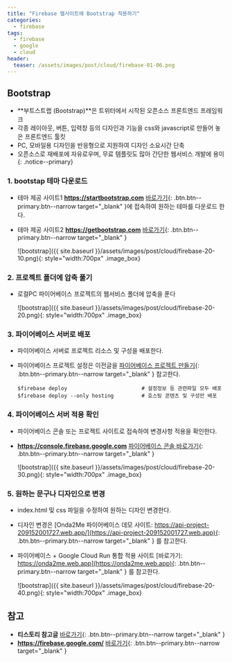 ```yaml
---
title: "Firebase 웹사이트에 Bootstrap 적용하기"
categories: 
  - firebase
tags:
  - firebase
  - google
  - cloud
header:
  teaser: /assets/images/post/cloud/firebase-01-06.png
---
```


## Bootstrap 

+ **부트스트랩 (Bootstrap)**은 트위터에서 시작된 오픈소스 프론트엔드 프레임워크
+ 각종 레이아웃, 버튼, 입력창 등의 디자인과 기능을 css와 javascript로 만들어 놓은 프론트엔드 툴킷
+ PC, 모바일용 디자인을 반응형으로 지원하여 디자인 소요시간 단축
+ 오픈소스로 재배포에 자유로우며, 무료 템플릿도 많아 간단한 웹서비스 개발에 용이
{: .notice--primary}

### 1. bootstap 테마 다운로드


+ 테마 제공 사이트1 **https://startbootstrap.com**  [바로가기](https://startbootstrap.com){: .btn.btn--primary.btn--narrow target="_blank" }에 접속하여 원하는 테마를 다운로드 한다.
+ 테마 제공 사이트2 **https://getbootstrap.com**  [바로가기](https://getbootstrap.com){: .btn.btn--primary.btn--narrow target="_blank" }

    ![bootstrap]({{ site.baseurl }}/assets/images/post/cloud/firebase-20-10.png){: style="width:700px" .image_box}


### 2. 프로젝트 폴더에 압축 풀기

+ 로컬PC 파이어베이스 프로젝트의 웹서비스 폴더에 압축을 푼다

    ![bootstrap]({{ site.baseurl }}/assets/images/post/cloud/firebase-20-20.png){: style="width:700px" .image_box}

### 3. 파이어베이스 서버로 배포

+ 파이어베이스 서버로 프로젝트 리소스 및 구성을 배포한다.    
+ 파이어베이스 프로젝트 설정은 이전글을 [파이어베이스 프로젝트 만들기](/firebase/google-firebase-01/){: .btn.btn--primary.btn--narrow target="_blank" } 참고한다.

    ```
    $firebase deploy                        # 설정정보 등 관련파일 모두 배포    
    $firebase deploy --only hosting         # 호스팅 콘텐츠 및 구성만 배포
    ```

### 4. 파이어베이스 서버 적용 확인    

+ 파이어베이스 콘솔 또는 프로젝트 사이트로 접속하여 변경사항 적용을 확인한다.
+ **https://console.firebase.google.com**  [파이어베이스 콘솔 바로가기](https://console.firebase.google.com/?hl=ko){: .btn.btn--primary.btn--narrow target="_blank" }

    ![bootstrap]({{ site.baseurl }}/assets/images/post/cloud/firebase-20-30.png){: style="width:700px" .image_box}


### 5. 원하는 문구나 디자인으로 변경    

+ index.html 및 css 파일을 수정하여 원하는 디자인 변경한다.
+ 디자인 변경은 [Onda2Me 파이어베이스 데모 사이트: https://api-project-209152001727.web.app/](https://api-project-209152001727.web.app){: .btn.btn--primary.btn--narrow target="_blank" } 를 참고한다.
+ 파이어베이스 + Google Cloud Run 통합 적용 사이트 [바로가기: https://onda2me.web.app](https://onda2me.web.app){: .btn.btn--primary.btn--narrow target="_blank" } 를 참고한다.
 
    ![bootstrap]({{ site.baseurl }}/assets/images/post/cloud/firebase-20-40.png){: style="width:700px" .image_box}


## 참고
+ **티스토리 참고글**  [바로가기](https://learn-and-give.tistory.com/18){: .btn.btn--primary.btn--narrow target="_blank" }
+ **https://firebase.google.com/**  [바로가기](https://firebase.google.com/docs/hosting/quickstart?hl=ko){: .btn.btn--primary.btn--narrow target="_blank" }    

